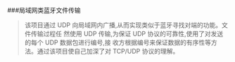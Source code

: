 ###局域网类蓝牙文件传输
>该项目通过 UDP 向局域网内广播,从而实现类似于蓝牙寻找对端的功能。文件传输过程任
然使用 UDP 传输,为保证 UDP 协议的可靠性,使用了对发送的每个 UDP 数据包进行编号,接
收方根据编号来保证数据的有序性等方法。通过该项目使自己加深了对 TCP/UDP 协议的理解。


